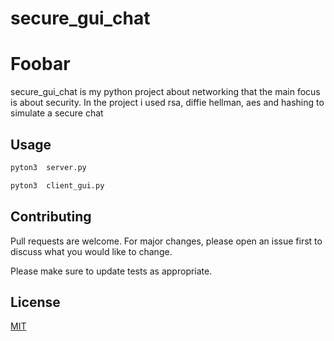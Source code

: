 # secure_gui_chat


# Foobar

secure_gui_chat is my python project about networking that the main focus is about security.
In the project i used rsa, diffie hellman, aes and hashing to simulate a secure chat


## Usage

```bash
pyton3  server.py
```

```bash
pyton3  client_gui.py
```

## Contributing
Pull requests are welcome. For major changes, please open an issue first to discuss what you would like to change.

Please make sure to update tests as appropriate.

## License
[MIT](https://choosealicense.com/licenses/mit/)

